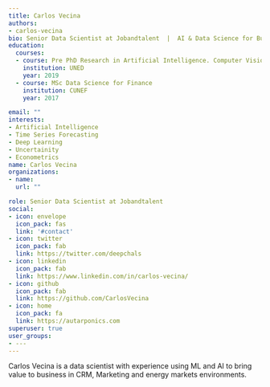 ```yaml
---
title: Carlos Vecina
authors:
- carlos-vecina
bio: Senior Data Scientist at Jobandtalent  |  AI & Data Science for Business
education:
  courses:
  - course: Pre PhD Research in Artificial Intelligence. Computer Vision and pose estimation.
    institution: UNED 
    year: 2019
  - course: MSc Data Science for Finance
    institution: CUNEF 
    year: 2017

email: ""
interests:
- Artificial Intelligence
- Time Series Forecasting
- Deep Learning
- Uncertainity
- Econometrics
name: Carlos Vecina
organizations:
- name: 
  url: ""

role: Senior Data Scientist at Jobandtalent
social:
- icon: envelope
  icon_pack: fas
  link: '#contact'
- icon: twitter
  icon_pack: fab
  link: https://twitter.com/deepchals
- icon: linkedin
  icon_pack: fab
  link: https://www.linkedin.com/in/carlos-vecina/
- icon: github
  icon_pack: fab
  link: https://github.com/CarlosVecina
- icon: home
  icon_pack: fa
  link: https://autarponics.com
superuser: true
user_groups:
- ---
---
```


Carlos Vecina is a data scientist with experience using ML and AI to bring value to business in CRM, Marketing and energy markets environments.
 